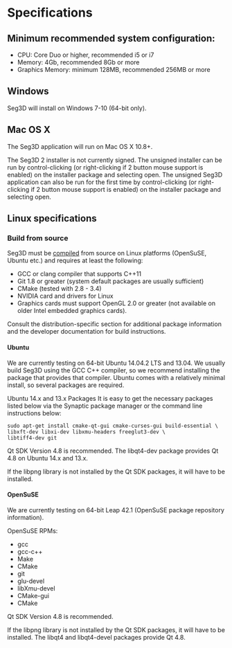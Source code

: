 # Specifications

## Minimum recommended system configuration:

+ CPU: Core Duo or higher, recommended i5 or i7
+ Memory: 4Gb, recommended 8Gb or more
+ Graphics Memory: minimum 128MB, recommended 256MB or more

## Windows

Seg3D will install on Windows 7-10 (64-bit only).

## Mac OS X

The Seg3D application will run on Mac OS X 10.8+.

The Seg3D 2 installer is not currently signed. The unsigned installer can be run by control-clicking (or right-clicking if 2 button mouse support is enabled) on the installer package and selecting open. The unsigned Seg3D application can also be run for the first time by control-clicking (or right-clicking if 2 button mouse support is enabled) on the installer package and selecting open.

## Linux specifications

### Build from source

Seg3D must be [compiled](build.md) from source on Linux platforms (OpenSuSE, Ubuntu etc.) and requires at least the following:

+ GCC or clang compiler that supports C++11
+ Git 1.8 or greater  (system default packages are usually sufficient)
+ CMake (tested with 2.8 - 3.4)
+ NVIDIA card and drivers for Linux
+ Graphics cards must support OpenGL 2.0 or greater (not available on older Intel embedded graphics cards).

Consult the distribution-specific section for additional package information and the developer documentation for build instructions.

#### Ubuntu

We are currently testing on 64-bit Ubuntu 14.04.2 LTS and 13.04. We usually build Seg3D using the GCC C++ compiler, so we recommend installing the package that provides that compiler. Ubuntu comes with a relatively minimal install, so several packages are required.

Ubuntu 14.x and 13.x Packages
It is easy to get the necessary packages listed below via the Synaptic package manager or the command line instructions below:

```
sudo apt-get install cmake-qt-gui cmake-curses-gui build-essential \
libxft-dev libxi-dev libxmu-headers freeglut3-dev \
libtiff4-dev git
```

Qt SDK
Version 4.8 is recommended. The libqt4-dev package provides Qt 4.8 on Ubuntu 14.x and 13.x.

If the libpng library is not installed by the Qt SDK packages, it will have to be installed.

#### OpenSuSE

We are currently testing on 64-bit Leap 42.1 (OpenSuSE package repository information).

OpenSuSE RPMs:

+ gcc
+ gcc-c++
+ Make
+ CMake
+ git
+ glu-devel
+ libXmu-devel
+ CMake-gui
+ CMake

Qt SDK
Version 4.8 is recommended.

If the libpng library is not installed by the Qt SDK packages, it will have to be installed. The libqt4 and libqt4-devel packages provide Qt 4.8.
